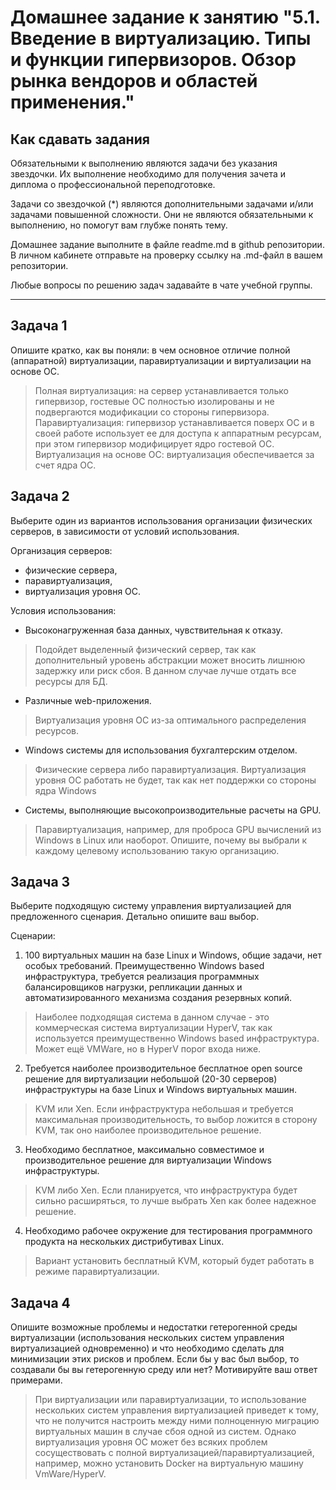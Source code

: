 
# Домашнее задание к занятию "5.1. Введение в виртуализацию. Типы и функции гипервизоров. Обзор рынка вендоров и областей применения."


## Как сдавать задания

Обязательными к выполнению являются задачи без указания звездочки. Их выполнение необходимо для получения зачета и диплома о профессиональной переподготовке.

Задачи со звездочкой (*) являются дополнительными задачами и/или задачами повышенной сложности. Они не являются обязательными к выполнению, но помогут вам глубже понять тему.

Домашнее задание выполните в файле readme.md в github репозитории. В личном кабинете отправьте на проверку ссылку на .md-файл в вашем репозитории.

Любые вопросы по решению задач задавайте в чате учебной группы.

---

## Задача 1

Опишите кратко, как вы поняли: в чем основное отличие полной (аппаратной) виртуализации, паравиртуализации и виртуализации на основе ОС.
> Полная виртуализация: на сервер устанавливается только гипервизор, гостевые ОС полностью изолированы и не подвергаются модификации со стороны гипервизора.
> Паравиртуализация: гипервизор устанавливается поверх ОС и в своей работе использует ее для доступа к аппаратным ресурсам, при этом гипервизор модифицирует ядро гостевой ОС.
> Виртуализация на основе ОС: виртуализация обеспечивается за счет ядра ОС.

## Задача 2
Выберите один из вариантов использования организации физических серверов, в зависимости от условий использования.

Организация серверов:
- физические сервера,
- паравиртуализация,
- виртуализация уровня ОС.

Условия использования:
- Высоконагруженная база данных, чувствительная к отказу.
> Подойдет выделенный физический сервер, так как дополнительный уровень абстракции может вносить лишнюю задержку или риск сбоя. В данном случае лучше отдать все ресурсы для БД.
- Различные web-приложения.
> Виртуализация уровня ОС из-за оптимального распределения ресурсов.
- Windows системы для использования бухгалтерским отделом.
> Физические сервера либо паравиртуализация. Виртуализация уровня ОС работать не будет, так как нет поддержки со стороны ядра Windows
- Системы, выполняющие высокопроизводительные расчеты на GPU.
> Паравиртуализация, например, для проброса GPU вычислений из Windows в Linux или наоборот.
Опишите, почему вы выбрали к каждому целевому использованию такую организацию.

## Задача 3

Выберите подходящую систему управления виртуализацией для предложенного сценария. Детально опишите ваш выбор.

Сценарии:

1. 100 виртуальных машин на базе Linux и Windows, общие задачи, нет особых требований. Преимущественно Windows based инфраструктура, требуется реализация программных балансировщиков нагрузки, репликации данных и автоматизированного механизма создания резервных копий.
> Наиболее подходящая система в данном случае - это коммерческая система виртуализации HyperV, так как используется преимущественно Windows based инфраструктура. Может ещё  VMWare, но в HyperV порог входа ниже.
2. Требуется наиболее производительное бесплатное open source решение для виртуализации небольшой (20-30 серверов) инфраструктуры на базе Linux и Windows виртуальных машин.
> KVM или Xen. Если инфраструктура небольшая и требуется максимальная производительность, то выбор ложится в сторону KVM, так оно наиболее производительное решение.
3. Необходимо бесплатное, максимально совместимое и производительное решение для виртуализации Windows инфраструктуры.
> KVM либо Xen. Если планируется, что инфраструктура будет сильно расширяться, то лучше выбрать Xen как более надежное решение.
4. Необходимо рабочее окружение для тестирования программного продукта на нескольких дистрибутивах Linux.
> Вариант установить бесплатный KVM, который будет работать в режиме паравиртуализации.

## Задача 4

Опишите возможные проблемы и недостатки гетерогенной среды виртуализации (использования нескольких систем управления виртуализацией одновременно) и что необходимо сделать для минимизации этих рисков и проблем. Если бы у вас был выбор, то создавали бы вы гетерогенную среду или нет? Мотивируйте ваш ответ примерами.
> При виртуализации или паравиртуализации, то использование нескольких систем управления виртуализацией приведет к тому, что не получится настроить между ними полноценную миграцию виртуальных машин в случае сбоя одной из систем. Однако виртуализация уровня ОС может без всяких проблем сосуществовать с полной виртуализацией/паравиртуализацией, например, можно установить Docker на виртуальную машину VmWare/HyperV.
